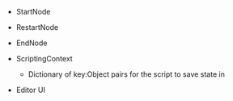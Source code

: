 * StartNode
* RestartNode
* EndNode

* ScriptingContext
    * Dictionary of key:Object pairs for the script to save state in

* Editor UI
